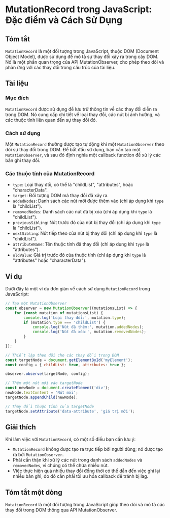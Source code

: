 <!--
Meta Description: # MutationRecord trong JavaScript: Đặc điểm và Cách Sử Dụng ## Tóm tắt `MutationRecord` là một đối tượng trong JavaScript, thuộc DOM (Document Object ...
Meta Keywords: thay, đổi, nút, dụng, một
-->

# MutationRecord trong JavaScript: Đặc điểm và Cách Sử Dụng

## Tóm tắt
`MutationRecord` là một đối tượng trong JavaScript, thuộc DOM (Document Object Model), được sử dụng để mô tả sự thay đổi xảy ra trong cây DOM. Nó là một phần quan trọng của API MutationObserver, cho phép theo dõi và phản ứng với các thay đổi trong cấu trúc của tài liệu.

## Tài liệu
### Mục đích
`MutationRecord` được sử dụng để lưu trữ thông tin về các thay đổi diễn ra trong DOM. Nó cung cấp chi tiết về loại thay đổi, các nút bị ảnh hưởng, và các thuộc tính liên quan đến sự thay đổi đó.

### Cách sử dụng
Một `MutationRecord` thường được tạo tự động khi một `MutationObserver` theo dõi sự thay đổi trong DOM. Để bắt đầu sử dụng, bạn cần tạo một `MutationObserver`, và sau đó định nghĩa một callback function để xử lý các bản ghi thay đổi.

### Các thuộc tính của MutationRecord
- `type`: Loại thay đổi, có thể là "childList", "attributes", hoặc "characterData".
- `target`: Đối tượng DOM mà thay đổi đã xảy ra.
- `addedNodes`: Danh sách các nút mới được thêm vào (chỉ áp dụng khi `type` là "childList").
- `removedNodes`: Danh sách các nút đã bị xóa (chỉ áp dụng khi `type` là "childList").
- `previousSibling`: Nút trước đó của nút bị thay đổi (chỉ áp dụng khi `type` là "childList").
- `nextSibling`: Nút tiếp theo của nút bị thay đổi (chỉ áp dụng khi `type` là "childList").
- `attributeName`: Tên thuộc tính đã thay đổi (chỉ áp dụng khi `type` là "attributes").
- `oldValue`: Giá trị trước đó của thuộc tính (chỉ áp dụng khi `type` là "attributes" hoặc "characterData").

## Ví dụ
Dưới đây là một ví dụ đơn giản về cách sử dụng `MutationRecord` trong JavaScript:

```javascript
// Tạo một MutationObserver
const observer = new MutationObserver((mutationsList) => {
    for (const mutation of mutationsList) {
        console.log('Loại thay đổi:', mutation.type);
        if (mutation.type === 'childList') {
            console.log('Nút đã thêm:', mutation.addedNodes);
            console.log('Nút đã xóa:', mutation.removedNodes);
        }
    }
});

// Thiết lập theo dõi cho các thay đổi trong DOM
const targetNode = document.getElementById('myElement');
const config = { childList: true, attributes: true };

observer.observe(targetNode, config);

// Thêm một nút mới vào targetNode
const newNode = document.createElement('div');
newNode.textContent = 'Nút mới';
targetNode.appendChild(newNode);

// Thay đổi thuộc tính của targetNode
targetNode.setAttribute('data-attribute', 'giá trị mới');
```

## Giải thích
Khi làm việc với `MutationRecord`, có một số điều bạn cần lưu ý:
- `MutationRecord` không được tạo ra trực tiếp bởi người dùng; nó được tạo ra bởi `MutationObserver`.
- Phải cẩn thận khi xử lý các nút trong danh sách `addedNodes` và `removedNodes`, vì chúng có thể chứa nhiều nút.
- Việc thực hiện quá nhiều thay đổi đồng thời có thể dẫn đến việc ghi lại nhiều bản ghi, do đó cần phải tối ưu hóa callback để tránh bị lag.

## Tóm tắt một dòng
`MutationRecord` là một đối tượng trong JavaScript giúp theo dõi và mô tả các thay đổi trong DOM thông qua API MutationObserver.